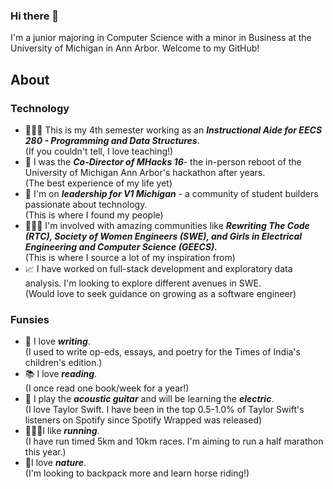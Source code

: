 ### Hi there 👋

I'm a junior majoring in Computer Science with a minor in Business at the University of Michigan in Ann Arbor. Welcome to my GitHub! 

## About 

### Technology
* 👩🏻‍🏫 This is my 4th semester working as an ***Instructional Aide for EECS 280 - Programming and Data Structures***.\
  (If you couldn't tell, I love teaching!)
* 👾 I was the ***Co-Director of MHacks 16***- the in-person reboot of the University of Michigan Ann Arbor's hackathon after years.\
  (The best experience of my life yet)
* 🚀 I'm on ***leadership for V1 Michigan*** - a community of student builders passionate about technology.\
  (This is where I found my people)
* 💁🏻‍♀️ I'm involved with amazing communities like ***Rewriting The Code (RTC), Society of Women Engineers (SWE), and Girls in Electrical Engineering and Computer Science (GEECS).***\
  (This is where I source a lot of my inspiration from)
* 📈 I have worked on full-stack development and exploratory data analysis. I'm looking to explore different avenues in SWE.\
  (Would love to seek guidance on growing as a software engineer)

### Funsies
* 📝 I love ***writing***.\
  (I used to write op-eds, essays, and poetry for the Times of India's children's edition.)
* 📚 I love ***reading***.\
  (I once read one book/week for a year!)
* 🎸 I play the ***acoustic guitar*** and will be learning the ***electric***.\
  (I love Taylor Swift. I have been in the top 0.5-1.0% of Taylor Swift's listeners on Spotify since Spotify Wrapped was released)
* 🏃🏻‍♀️I like ***running***.\
  (I have run timed 5km and 10km races. I'm aiming to run a half marathon this year.)
* 🍃I love ***nature***.\
  (I'm looking to backpack more and learn horse riding!)



